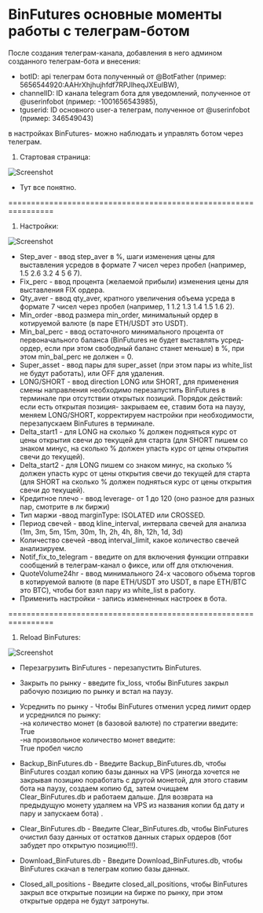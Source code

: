 # BinFutures основные моменты работы с телеграм-ботом

После создания телеграм-канала, добавления в него админом созданного телеграм-бота и внесения:
- botID: api телеграм бота полученный от @BotFather (пример: 5656544920:AAHrXhjhujhfdf7RPJlheqJXEulBW),
- channelID: ID канала telegram бота для уведомлений, полученное от @userinfobot (пример: -1001656543985),
- tguserid: ID основного user-a телеграм, полученное от @userinfobot (пример: 346549043)

в настройках BinFutures- можно наблюдать и управлять ботом через телеграм.

1. Стартовая страница:

![Screenshot](https://github.com/ebot732/BinFutures/blob/main/screenshots/StartBinFutures.png)

-  Тут все понятно.

================================================================
1. Настройки:

![Screenshot](https://github.com/ebot732/BinFutures/blob/main/screenshots/НастройкиBinFutures.png)

- Step_aver - ввод step_aver в %, шаги изменения цены для выставления усредов в формате 7 чисел через пробел (например, 1.5 2.6 3.2 4 5 6 7).  
- Fix_perc - ввод процента (желаемой прибыли) изменения цены для выставления FIX ордера.  
- Qty_aver - ввод qty_aver, кратного увеличения объема усреда в формате 7 чисел через пробел (например, 1 1.2 1.3 1.4 1.5 1.6 2).  
- Min_order -ввод размера min_order, минимальный ордер в котируемой валюте (в паре ETH/USDT это USDT).  
- Min_bal_perc - ввод остаточного минимального процента от первоначального баланса (BinFutures не будет выставлять усред-ордер, если при этом свободный баланс станет меньше) в %, при этом min_bal_perc не должен = 0.  
- Super_asset - ввод пары для super_asset (при этом пары из white_list не будут работать), или OFF для удаления.  
- LONG/SHORT - ввод direction LONG или SHORT, для применения смены направления необходимо перезапустить BinFutures в терминале при отсутствии открытых позиций. Порядок действий: если есть открытая позиция- закрываем ее, ставим бота на паузу, меняем LONG/SHORT, корректируем настройки при необходимости, перезапускаем BinFutures в терминале.  
- Delta_start1 - для LONG на сколько % должен подняться курс от цены открытия свечи до текущей для старта (для SHORT пишем со знаком минус, на сколько % должен упасть курс от цены открытия свечи до текущей).  
- Delta_start2 - для LONG пишем со знаком минус, на сколько % должен упасть курс от цены открытия свечи до текущей для старта (для SHORT на сколько % должен подняться курс от цены открытия свечи до текущей).  
- Кредитное плечо - ввод leverage- от 1 до 120 (оно разное для разных пар, смотрите в лк биржи)
- Тип маржи -ввод marginType: ISOLATED или CROSSED.  
- Период свечей - ввод kline_interval, интервала свечей для анализа (1m, 3m, 5m, 15m, 30m, 1h, 2h, 4h, 8h, 12h, 1d, 3d)
- Количество свечей -ввод interval_limit, какое количество свечей анализируем.  
- Notif_fix_to_telegram - введите on для включения функции отправки сообщений в телеграм-канал о фиксе, или off для отключения.  
- QuoteVolume24hr - ввод минимального 24-х часового объема торгов в котируемой валюте (в паре ETH/USDT это USDT, в паре ETH/BTC это BTC), чтобы бот взял пару из white_list в работу.  
- Применить настройки - запись измененных настроек в бота.  

================================================================
1. Reload BinFutures:

![Screenshot](https://github.com/ebot732/BinFutures/blob/main/screenshots/ReloadBinFutures.png)

- Перезагрузить BinFutures - перезапустить BinFutures.  
- Закрыть по рынку - введите fix_loss, чтобы BinFutures закрыл рабочую позицию по рынку и встал на паузу.  
- Усреднить по рынку - Чтобы BinFutures отменил усред лимит ордер и усреднился по рынку:  
-на количество монет (в базовой валюте) по стратегии введите:  
  True  
-на произвольное количество монет введите:  
  True пробел число
  
- Backup_BinFutures.db - Введите Backup_BinFutures.db, чтобы BinFutures создал копию базы данных на  VPS (иногда хочется не закрывая позицию поработать с другой монетой, для этого ставим бота на паузу, создаем копию бд, затем очищаем Clear_BinFutures.db и работаем дальше. Для возврата на предыдущую монету удаляем на VPS из названия копии бд дату и пару и запускаем бота) .  
- Clear_BinFutures.db - Введите Clear_BinFutures.db, чтобы BinFutures очистил базу данных от остатков данных старых ордеров (бот забудет про открытую позицию!!!).  
- Download_BinFutures.db - Введите Download_BinFutures.db, чтобы BinFutures скачал в телеграм копию базы данных.  
- Closed_all_positions - Введите closed_all_positions, чтобы BinFutures закрыл все открытые позиции на бирже по рынку, при этом открытые ордера не будут затронуты.  






